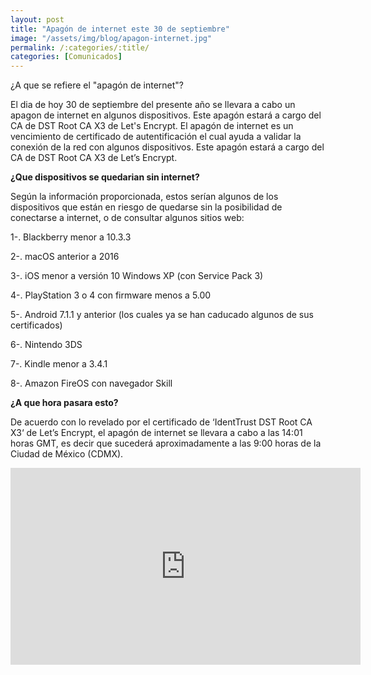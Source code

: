 ```yaml
---
layout: post
title: "Apagón de internet este 30 de septiembre"
image: "/assets/img/blog/apagon-internet.jpg"
permalink: /:categories/:title/
categories: [Comunicados]
---
```


¿A que se refiere el "apagón de internet"?


El dia de hoy 30 de septiembre del presente año se llevara a cabo un apagon de internet en algunos dispositivos.
Este apagón estará a cargo del CA de DST Root CA X3 de Let's Encrypt. El apagón de internet es un vencimiento de certificado de autentificación el cual ayuda a validar la conexión de la red con algunos dispositivos. Este apagón estará a cargo del CA de DST Root CA X3 de Let’s Encrypt.

**¿Que dispositivos se quedarian sin internet?**

Según la información proporcionada, estos serían algunos de los dispositivos que están en riesgo de quedarse sin la posibilidad de conectarse a internet, o de consultar algunos sitios web:

1-. Blackberry menor a 10.3.3

2-. macOS anterior a 2016

3-. iOS menor a versión 10 Windows XP (con Service Pack 3)

4-. PlayStation 3 o 4 con firmware menos a 5.00

5-. Android 7.1.1 y anterior (los cuales ya se han caducado algunos de sus certificados)

6-. Nintendo 3DS

7-. Kindle menor a 3.4.1

8-. Amazon FireOS con navegador Skill

**¿A que hora pasara esto?**

De acuerdo con lo revelado por el certificado de ‘IdentTrust DST Root CA X3‘ de Let’s Encrypt, el apagón de internet se llevara a cabo a las 14:01 horas GMT, es decir que sucederá aproximadamente a las 9:00 horas de la Ciudad de México (CDMX).

<div class="embed-responsive embed-responsive-16by9">

<iframe width="560" height="315" src="https://www.youtube.com/embed/IxyL9Bs37Ug" title="YouTube video player" frameborder="0" allow="accelerometer; autoplay; clipboard-write; encrypted-media; gyroscope; picture-in-picture" allowfullscreen></iframe>



